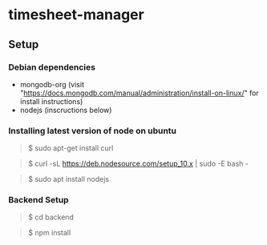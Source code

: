 # timesheet-manager

## Setup

### Debian dependencies
- mongodb-org (visit "https://docs.mongodb.com/manual/administration/install-on-linux/" for install instructions)
- nodejs (inscructions below)


### Installing latest version of node on ubuntu

> $ sudo apt-get install curl

> $ curl -sL https://deb.nodesource.com/setup_10.x | sudo -E bash -

> $ sudo apt install nodejs

### Backend Setup

> $ cd backend

> $ npm install
